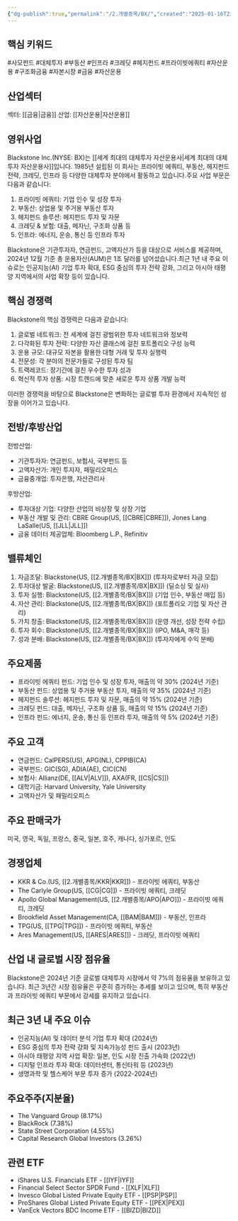 ```yaml
---
{"dg-publish":true,"permalink":"/2.개별종목/BX/","created":"2025-01-16T22:16:36.588+09:00","updated":"2025-06-03T20:05:58.087+09:00"}
---
```


## 핵심 키워드

#사모펀드 #대체투자 #부동산 #인프라 #크레딧 #헤지펀드 #프라이빗에쿼티 #자산운용  #구조화금융 #자본시장 #금융 #자산운용

## 산업섹터

섹터: [[금융\|금융]]
산업: [[자산운용\|자산운용]]

## 영위사업

Blackstone Inc.(NYSE: BX)는 [[세계 최대의 대체투자 자산운용사\|세계 최대의 대체투자 자산운용사]]입니다. 1985년 설립된 이 회사는 프라이빗 에쿼티, 부동산, 헤지펀드 전략, 크레딧, 인프라 등 다양한 대체투자 분야에서 활동하고 있습니다.주요 사업 부문은 다음과 같습니다:

1. 프라이빗 에쿼티: 기업 인수 및 성장 투자
2. 부동산: 상업용 및 주거용 부동산 투자
3. 헤지펀드 솔루션: 헤지펀드 투자 및 자문
4. 크레딧 & 보험: 대출, 메자닌, 구조화 상품 등
5. 인프라: 에너지, 운송, 통신 등 인프라 투자

Blackstone은 기관투자자, 연금펀드, 고액자산가 등을 대상으로 서비스를 제공하며, 2024년 12월 기준 총 운용자산(AUM)은 1조 달러를 넘어섰습니다.최근 1년 내 주요 이슈로는 인공지능(AI) 기업 투자 확대, ESG 중심의 투자 전략 강화, 그리고 아시아 태평양 지역에서의 사업 확장 등이 있습니다.

## 핵심 경쟁력

Blackstone의 핵심 경쟁력은 다음과 같습니다:

1. 글로벌 네트워크: 전 세계에 걸친 광범위한 투자 네트워크와 정보력
2. 다각화된 투자 전략: 다양한 자산 클래스에 걸친 포트폴리오 구성 능력
3. 운용 규모: 대규모 자본을 활용한 대형 거래 및 투자 실행력
4. 전문성: 각 분야의 전문가들로 구성된 투자 팀
5. 트랙레코드: 장기간에 걸친 우수한 투자 성과
6. 혁신적 투자 상품: 시장 트렌드에 맞춘 새로운 투자 상품 개발 능력

이러한 경쟁력을 바탕으로 Blackstone은 변화하는 글로벌 투자 환경에서 지속적인 성장을 이어가고 있습니다.

## 전방/후방산업

전방산업:

- 기관투자자: 연금펀드, 보험사, 국부펀드 등
- 고액자산가: 개인 투자자, 패밀리오피스
- 금융중개업: 투자은행, 자산관리사

후방산업:

- 투자대상 기업: 다양한 산업의 비상장 및 상장 기업
- 부동산 개발 및 관리: CBRE Group(US, [[CBRE\|CBRE]]), Jones Lang LaSalle(US, [[JLL\|JLL]])
- 금융 데이터 제공업체: Bloomberg L.P., Refinitiv

## 밸류체인

1. 자금조달: Blackstone(US, [[2.개별종목/BX\|BX]]) (투자자로부터 자금 모집)
2. 투자대상 발굴: Blackstone(US, [[2.개별종목/BX\|BX]]) (딜소싱 및 실사)
3. 투자 실행: Blackstone(US, [[2.개별종목/BX\|BX]]) (기업 인수, 부동산 매입 등)
4. 자산 관리: Blackstone(US, [[2.개별종목/BX\|BX]]) (포트폴리오 기업 및 자산 관리)
5. 가치 창출: Blackstone(US, [[2.개별종목/BX\|BX]]) (운영 개선, 성장 전략 수립)
6. 투자 회수: Blackstone(US, [[2.개별종목/BX\|BX]]) (IPO, M&A, 매각 등)
7. 성과 분배: Blackstone(US, [[2.개별종목/BX\|BX]]) (투자자에게 수익 분배)

## 주요제품

- 프라이빗 에쿼티 펀드: 기업 인수 및 성장 투자, 매출의 약 30% (2024년 기준)
- 부동산 펀드: 상업용 및 주거용 부동산 투자, 매출의 약 35% (2024년 기준)
- 헤지펀드 솔루션: 헤지펀드 투자 및 자문, 매출의 약 15% (2024년 기준)
- 크레딧 펀드: 대출, 메자닌, 구조화 상품 등, 매출의 약 15% (2024년 기준)
- 인프라 펀드: 에너지, 운송, 통신 등 인프라 투자, 매출의 약 5% (2024년 기준)

## 주요 고객

- 연금펀드: CalPERS(US), APG(NL), CPPIB(CA)
- 국부펀드: GIC(SG), ADIA(AE), CIC(CN)
- 보험사: Allianz(DE, [[ALV\|ALV]]), AXA(FR, [[CS\|CS]])
- 대학기금: Harvard University, Yale University
- 고액자산가 및 패밀리오피스

## 주요 판매국가

미국, 영국, 독일, 프랑스, 중국, 일본, 호주, 캐나다, 싱가포르, 인도

## 경쟁업체

- KKR & Co.(US, [[2.개별종목/KKR\|KKR]]) - 프라이빗 에쿼티, 부동산
- The Carlyle Group(US, [[CG\|CG]]) - 프라이빗 에쿼티, 크레딧
- Apollo Global Management(US, [[2.개별종목/APO\|APO]]) - 프라이빗 에쿼티, 크레딧
- Brookfield Asset Management(CA, [[BAM\|BAM]]) - 부동산, 인프라
- TPG(US, [[TPG\|TPG]]) - 프라이빗 에쿼티, 부동산
- Ares Management(US, [[ARES\|ARES]]) - 크레딧, 프라이빗 에쿼티

## 산업 내 글로벌 시장 점유율

Blackstone은 2024년 기준 글로벌 대체투자 시장에서 약 7%의 점유율을 보유하고 있습니다. 최근 3년간 시장 점유율은 꾸준히 증가하는 추세를 보이고 있으며, 특히 부동산과 프라이빗 에쿼티 부문에서 강세를 유지하고 있습니다.

## 최근 3년 내 주요 이슈

- 인공지능(AI) 및 데이터 분석 기업 투자 확대 (2024년)
- ESG 중심의 투자 전략 강화 및 지속가능성 펀드 출시 (2023년)
- 아시아 태평양 지역 사업 확장: 일본, 인도 시장 진출 가속화 (2022년)
- 디지털 인프라 투자 확대: 데이터센터, 통신타워 등 (2023년)
- 생명과학 및 헬스케어 부문 투자 증가 (2022-2024년)

## 주요주주(지분율)

- The Vanguard Group (8.17%)
- BlackRock (7.38%)
- State Street Corporation (4.55%)
- Capital Research Global Investors (3.26%)

## 관련 ETF

- iShares U.S. Financials ETF - [[IYF\|IYF]]
- Financial Select Sector SPDR Fund - [[XLF\|XLF]]
- Invesco Global Listed Private Equity ETF - [[PSP\|PSP]]
- ProShares Global Listed Private Equity ETF - [[PEX\|PEX]]
- VanEck Vectors BDC Income ETF - [[BIZD\|BIZD]]